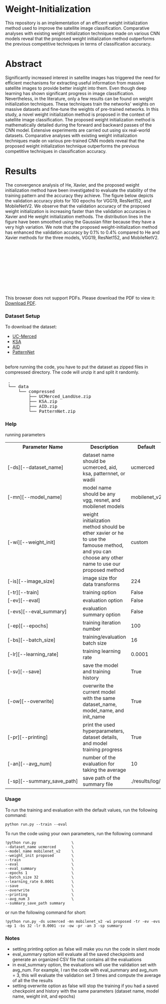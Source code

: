 # Weight-Initialization
This repository is an implementation of an efficent weight initialization method used to improve the satellite image classification. Comparative analyses with existing weight initialization techniques made on various CNN models reveal that the proposed weight initialization method outperforms the previous competitive techniques in terms of classification accuracy. 

# Abstract
Significantly increased interest in satellite images has triggered the need for efficient mechanisms for extracting useful information from massive satellite images to provide better insight into them. Even though deep learning has shown significant progress in image classification. Nevertheless, in the literature, only a few results can be found on weight initialization techniques. These techniques train the networks' weights on massive datasets and fine-tune the weights of pre-trained networks. In this study, a novel weight initialization method is proposed in the context of satellite image classification. The proposed weight initialization method is mathematically detailed during the forward and backward passes of the CNN model. Extensive experiments are carried out using six real-world datasets. Comparative analyses with existing weight initialization techniques made on various pre-trained CNN models reveal that the proposed weight initialization technique outperforms the previous competitive techniques in classification accuracy.

# Results

The convergence analysis of He, Xavier, and the proposed weight initialization method have been investigated to evaluate the stability of the training pattern and the accuracy they achieve. The figure below depicts the validation accuracy plots for 100 epochs for VGG19, ResNet152, and MobileNetV2. We observe that the validation accuracy of the proposed weight initialization is increasing faster than the validation accuracies in Xavier and He weight initialization methods. The distribution lines in the figure have been smoothed using the Gaussian filter because they have a very high variation. We note that the proposed weight-initialization method has enhanced the validation accuracy by 0.1\% to 0.4\% compared to He and Xavier methods for the three models, VGG19, ResNet152, and MobileNetV2.

<object data="https://www.docdroid.net/Ic9TGli/ca-pdf" type="application/pdf" width="700px" height="700px">
    <embed src="https://www.docdroid.net/Ic9TGli/ca-pdf">
        <p>This browser does not support PDFs. Please download the PDF to view it: <a href="https://www.docdroid.net/Ic9TGli/ca-pdf">Download PDF</a>.</p>
    </embed>
</object>

### Dataset Setup
To download the dataset:
<ul>
  <li><a href="http://weegee.vision.ucmerced.edu/datasets/landuse.html">UC-Merced</a></li>
  <li><a href="https://drive.google.com/file/d/1H400Qamkl7oVCvvMzcQ72N0-jEZuegk5/view?usp=sharing">KSA</a></li>
  <li><a href="https://captain-whu.github.io/AID/">AID</a></li>
  <li><a href="https://sites.google.com/view/zhouwx/dataset">PatternNet</a></li>
</ul>
<br>
before running the code, you have to put the dataset as zipped files in compressed directory. The code will unzip it and split it randomly.
<pre>
 .
 └── data 
     └── compressed 
         ├── UCMerced_LandUse.zip 
         ├── KSA.zip 
         ├── AID.zip
         └── PatternNet.zip 
</pre>

### Help
running parameters
<table>
  <tr>
    <th>Parameter Name</th>
    <th>Description</th>
    <th>Default</th>
  </tr>
  <tr>
    <td>[-ds][--dataset_name]</td>
    <td>dataset name should be ucmerced, aid, ksa, patternnet, or wadii</td>
    <td>ucmerced</td>
  </tr>
  <tr>
    <td>[-mn][--model_name]</td>
    <td>model name should be any vgg, resnet, and mobilenet models</td>
    <td>mobilenet_v2</td>
  </tr>
  <tr>
    <td>[-wi][--weight_init]</td>
    <td>weight initialization method should be ether xavier or he to use the famouse method, and you can choose any other name to use our proposed method</td>
    <td>custom</td>
  </tr>
  <tr>
    <td>[-is][--image_size]</td>
    <td>image size tfor data transforms</td>
    <td>224</td>
  </tr>
  <tr>
    <td>[-tr][--train]</td>
    <td>training option</td>
    <td>False</td>
  </tr>
  <tr>
    <td>[-ev][--eval]</td>
    <td>evaluation option</td>
    <td>False</td>
  </tr>
  <tr>
    <td>[-evs][--eval_summary]</td>
    <td>evaluation summary option</td>
    <td>False</td>
  </tr>
  <tr>
    <td>[-ep][--epochs]</td>
    <td>training iteration number</td>
    <td>100</td>
  </tr>
  <tr>
    <td>[-bs][--batch_size]</td>
    <td>training/evaluation batch size</td>
    <td>16</td>
  </tr>
  <tr>
    <td>[-lr][--learning_rate]</td>
    <td>training learning rate</td>
    <td>0.0001</td>
  </tr>
  <tr>
    <td>[-sv][--save]</td>
    <td>save the model and training history</td>
    <td>True</td>
  </tr>
  <tr>
    <td>[-ow][--overwrite]</td>
    <td>overwrite the current model with the same dataset_name, model_name, and init_name</td>
    <td>True</td>
  </tr>
  <tr>
    <td>[-pr][--printing]</td>
    <td>print the used hyperparameters, dataset details, and model training progress</td>
    <td>True</td>
  </tr>
  <tr>
    <td>[-an][--avg_num]</td>
    <td>number of the evaluation for taking the average</td>
    <td>10</td>
  </tr>
  <tr>
    <td nowrap>[-sp][--summary_save_path]</td>
    <td>save path of the summary file</td>
    <td>./results/log/</td>
  </tr>
</table>


### Usage
To run the training and evaluation with the default values, run the following command:
```
python run.py --train --eval
```
To run the code using your own parameters, run the following command
```
!python run.py                \
--dataset_name ucmerced       \
--model_name mobilenet_v2     \
--weight_init proposed        \
--train                       \
--eval                        \
--eval_summary                \
--epochs 1                    \
--batch_size 32               \
--learning_rate 0.0001        \
--save                        \
--overwrite                   \
--printing                    \
--avg_num 3                   \
--summary_save_path summary
```
or run the following command for short:
```
!python run.py -ds ucmerced -mn mobilenet_v2 -wi proposed -tr -ev -evs -ep 1 -bs 32 -lr 0.0001 -sv -ow -pr -an 3 -sp summary
```

### Notes
<ul>
  <li>setting printing option as false will make you run the code in silent mode</li>
  <li>eval_summary option will evaluate all the saved checkpoints and generate an organized CSV file that contains all the evaluations</li>
  <li>in eval_summary option, the evaluations will use the validation set with avg_num. For example, I ran the code with eval_summary and avg_num = 3, this will evaluate the validation set 3 times and compute the average of all the the results</li>
  <li>setting overwrite option as false will stop the training if you had a saved checkpoint and history with the same parameters (dataset name, model name, weight init, and epochs)</li>
</ul>
